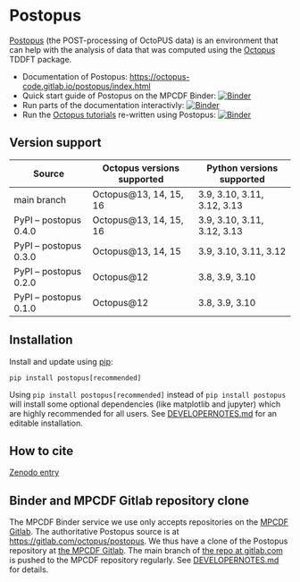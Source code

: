 # Postopus

[Postopus](https://gitlab.com/octopus-code/postopus/) (the POST-processing of OctoPUS data) is an environment that
can help with the analysis of data that was computed using the [Octopus](https://octopus-code.org) TDDFT package.

- Documentation of Postopus: https://octopus-code.gitlab.io/postopus/index.html
- Quick start guide of Postopus on the MPCDF Binder: [![Binder](https://notebooks.mpcdf.mpg.de/binder/badge_logo.svg)](https://notebooks.mpcdf.mpg.de/binder/v2/git/https%3A%2F%2Fgitlab.mpcdf.mpg.de%2Fpostopus%2Fpostopus.git/main?labpath=docs%2Fnotebooks%2FQuick_Start.ipynb)
- Run parts of the documentation interactivly: [![Binder](https://notebooks.mpcdf.mpg.de/binder/badge_logo.svg)](https://notebooks.mpcdf.mpg.de/binder/v2/git/https%3A%2F%2Fgitlab.mpcdf.mpg.de%2Fpostopus%2Fpostopus.git/main?labpath=docs%2Fnotebooks%2FREADME.ipynb)
- Run the [Octopus tutorials](https://octopus-code.org/documentation/13/tutorial/) re-written using Postopus: [![Binder](https://notebooks.mpcdf.mpg.de/binder/badge_logo.svg)](https://notebooks.mpcdf.mpg.de/binder/v2/git/https%3A%2F%2Fgitlab.mpcdf.mpg.de%2Fpostopus%2Fpostopus.git/main?labpath=dev%2FTutorials%2FReadme.ipynb)


## Version support

| Source                | Octopus versions supported                 | Python versions supported   |
|-----------------------|--------------------------------------------|-----------------------------|
| main branch           | Octopus@13, 14, 15, 16                     | 3.9, 3.10, 3.11, 3.12, 3.13 |
| PyPI – postopus 0.4.0 | Octopus@13, 14, 15, 16                     | 3.9, 3.10, 3.11, 3.12, 3.13 |
| PyPI – postopus 0.3.0 | Octopus@13, 14, 15                         | 3.9, 3.10, 3.11, 3.12       |
| PyPI – postopus 0.2.0 | Octopus@12                                 | 3.8, 3.9, 3.10              |
| PyPI – postopus 0.1.0 | Octopus@12                                 | 3.8, 3.9, 3.10              |

## Installation
Install and update using [pip](https://pip.pypa.io/en/stable/getting-started/):
```
pip install postopus[recommended]
```
Using `pip install postopus[recommended]` instead of `pip install postopus`
will install some optional dependencies (like matplotlib and jupyter) which are highly recommended for all users.
See [DEVELOPERNOTES.md](DEVELOPERNOTES.md#developer-setup) for an editable installation.


## How to cite
[Zenodo entry](https://zenodo.org/record/8287137)

## Binder and MPCDF Gitlab repository clone
The MPCDF Binder service we use only accepts repositories on the
[MPCDF Gitlab](https://gitlab.mpcdf.mpg.de). The authoritative Postopus source is at
https://gitlab.com/octopus/postopus. We thus have a clone of the Postopus repository at
[the MPCDF Gitlab](https://gitlab.mpcdf.mpg.de/postopus/postopus). The main branch
of [the repo at gitlab.com](https://gitlab.com/octopus-code/postopus/) is
pushed to the MPCDF repository regularly. See
[DEVELOPERNOTES.md](DEVELOPERNOTES.md#mpcdf-repository-syncronization) for details.
